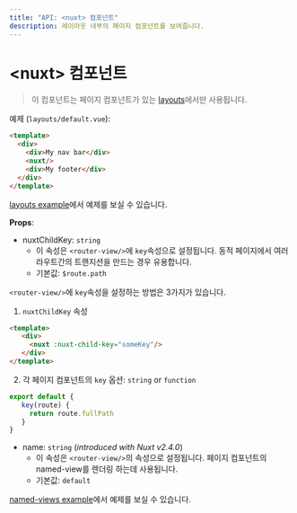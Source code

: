 ```yaml
---
title: "API: <nuxt> 컴포넌트"
description: 레이아웃 내부의 페이지 컴포넌트를 보여줍니다.
---
```


# &lt;nuxt&gt; 컴포넌트

> 이 컴포넌트는 페이지 컴포넌트가 있는 [layouts](/guide/views#layouts)에서만 사용됩니다.

예제 (`layouts/default.vue`):

```html
<template>
  <div>
    <div>My nav bar</div>
    <nuxt/>
    <div>My footer</div>
  </div>
</template>
```

[layouts example](/examples/layouts)에서 예제를 보실 수 있습니다.

**Props**:

- nuxtChildKey: `string`
  - 이 속성은 `<router-view/>`에 `key`속성으로 설정됩니다. 동적 페이지에서 여러 라우트간의 트랜지션을 만드는 경우 유용합니다.
  - 기본값: `$route.path`

`<router-view/>`에 `key`속성을 설정하는 방법은 3가지가 있습니다.

1. `nuxtChildKey` 속성

  ```html
  <template>
     <div>
       <nuxt :nuxt-child-key="someKey"/>
     </div>
  </template>
  ```

2. 각 페이지 컴포넌트의 `key` 옵션: `string` or `function`

  ```js
  export default {
     key(route) {
       return route.fullPath
     }
  }
  ```

- name: `string` (_introduced with Nuxt v2.4.0_)
  - 이 속성은 `<router-view/>`의 속성으로 설정됩니다. 페이지 컴포넌트의 named-view를 렌더링 하는데 사용됩니다.
  - 기본값: `default`

[named-views example](/examples/named-views)에서 예제를 보실 수 있습니다.
